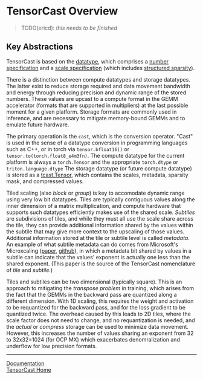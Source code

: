 <!-- markdownlint-disable MD033 MD041 -->

# TensorCast Overview

> TODO(ericd): *this needs to be finished*

## Key Abstractions

TensorCast is based on the [datatype](./datatype.md), which comprises a [number specification](./number.md)
and a [scale specification](./scale.md) (which includes [structured sparsity](./sparse.md)).

There is a distinction between compute datatypes and storage datatypes.  The latter exist to reduce storage required
and data movement bandwidth and energy through reducing precision and dynamic range of the stored numbers.
These values are upcast to a compute format in the GEMM accelerator (formats that are supported in multipliers) at
the last possible moment for a given platform.  Storage formats are commonly used in inference, and are necessary
to mitigate memory-bound GEMMs and to emulate future hardware.

The primary operation is the `cast`, which is the conversion operator.  "Cast" is used in the sense of a
datatype conversion in programming languages such as C++, or in torch via `tensor.bfloat16()` or
`tensor.to(torch.float8_e4m3fn)`. The compute datatype for the current platform is always a `torch.Tensor` and
the appropriate `torch.dtype` or `triton.language.dtype`  The storage datatype (or future compute datatype) is
stored as a [tcast.Tensor](./shapes.md), which contains the scales, metadata, sparsity mask, and compressed values.

Tiled scaling (also *block* or *group*) is key to accomodate dynamic range using very low bit datatypes.  Tiles are
typically contiguous values along the inner dimension of a matrix multiplication, and compute hardware that supports
such datatypes efficiently makes use of the shared scale.  *Subtiles* are subdivisions of tiles, and while they must
all use the scale share across the tile, they can provide additional information shared by the values within the
subtile that may give more context to the upscaling of those values.  Additional information stored at the tile or
subtile level is called *metadata*. An example of what subtile metadata can do comes from Microsoft's Microxcaling
([paper](https://arxiv.org/pdf/2302.08007), [github](https://github.com/microsoft/microxcaling.git)), in which a
metadata bit shared by values in a subtile can indicate that the values' exponent is actually one less than the shared
exponent.  (This paper is the source of the TensorCast nomenclature of *tile* and *subtile*.)

Tiles and subtiles can be two dimensional (typically square).  This is an approach to mitigating the
*transpose problem* in training, which arises from the fact that the GEMMs in the backward pass are quantized along
a different dimension. With 1D scaling, this requires the weight and activation to be requantized for the backward
pass, and for the loss gradient to be quantized twice.  The overhead caused by this leads to 2D tiles, where the
scale factor does not need to change, and no requantization is needed, and the *actual* or *compress* storage
can be used to minimize data movement.  However, this increases the number of values sharing an exponent from 32
to 32x32=1024 (for OCP MX) which exacerbates denomralization and underflow for low precision formats.

---

[Documentation](./README.md)
</br>
[TensorCast Home](../README.md)
